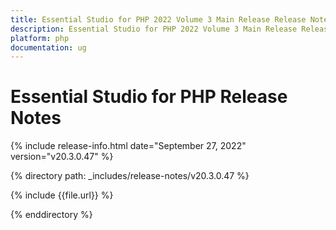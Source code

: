 ```yaml
---
title: Essential Studio for PHP 2022 Volume 3 Main Release Release Notes  
description: Essential Studio for PHP 2022 Volume 3 Main Release Release Notes  
platform: php
documentation: ug
---
```


# Essential Studio for PHP  Release Notes  

{% include release-info.html date="September 27, 2022"  version="v20.3.0.47" %} 

{% directory path: _includes/release-notes/v20.3.0.47 %}

{% include {{file.url}} %}

{% enddirectory %}